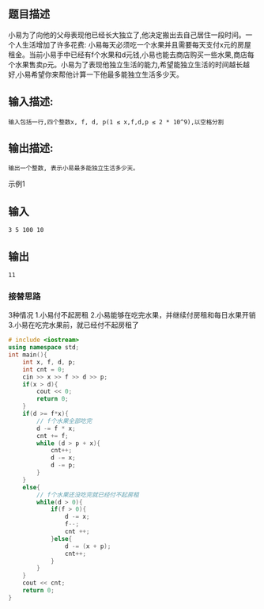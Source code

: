 ## 题目描述

小易为了向他的父母表现他已经长大独立了,他决定搬出去自己居住一段时间。一个人生活增加了许多花费: 小易每天必须吃一个水果并且需要每天支付x元的房屋租金。当前小易手中已经有f个水果和d元钱,小易也能去商店购买一些水果,商店每个水果售卖p元。小易为了表现他独立生活的能力,希望能独立生活的时间越长越好,小易希望你来帮他计算一下他最多能独立生活多少天。

## 输入描述:

```
输入包括一行,四个整数x, f, d, p(1 ≤ x,f,d,p ≤ 2 * 10^9),以空格分割
```

## 输出描述:

```
输出一个整数, 表示小易最多能独立生活多少天。
```

示例1

## 输入

```
3 5 100 10
```

## 输出

```
11
```

### 接替思路

3种情况
1.小易付不起房租
2.小易能够在吃完水果，并继续付房租和每日水果开销
3.小易在吃完水果前，就已经付不起房租了

```C++
# include <iostream>
using namespace std;
int main(){
    int x, f, d, p;
    int cnt = 0;
    cin >> x >> f >> d >> p;
    if(x > d){
        cout << 0;
        return 0;
    }
    if(d >= f*x){
        // f个水果全部吃完
        d -= f * x;
        cnt += f;
        while (d > p + x){
            cnt++;
            d -= x;
            d -= p;
        }
    }
    else{
        // f个水果还没吃完就已经付不起房租
        while(d > 0){
            if(f > 0){
                d -= x;
                f--;
                cnt ++;
            }else{
                d -= (x + p);
                cnt++;
            }
        }
    }
    cout << cnt;
    return 0;
}


```

